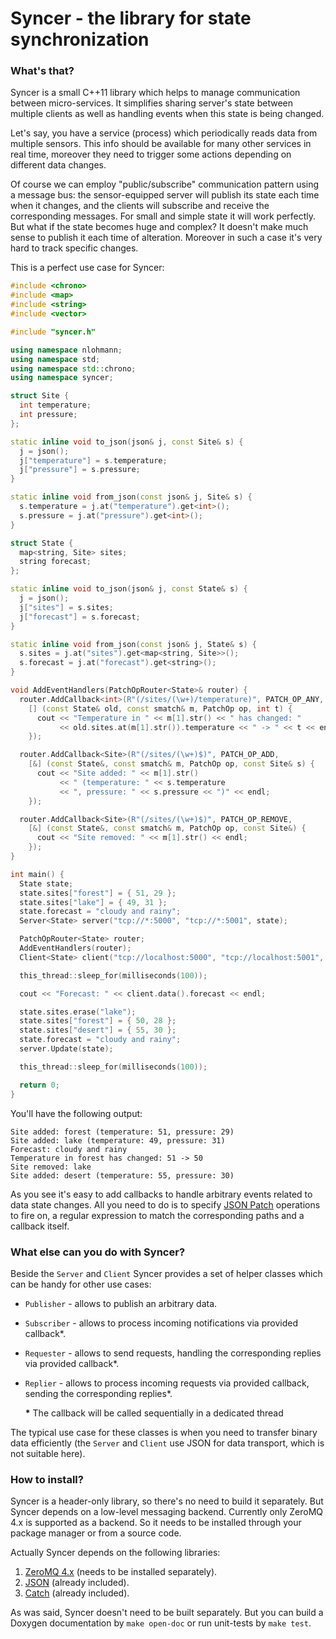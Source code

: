 # Syncer - the library for state synchronization

### What's that?

Syncer is a small C++11 library which helps to manage communication between micro-services. It simplifies sharing server's state between multiple clients as well as handling events when this state is being changed.

Let's say, you have a service (process) which periodically reads data from multiple sensors. This info should be available for many other services in real time, moreover they need to trigger some actions depending on different data changes.

Of course we can employ "public/subscribe" communication pattern using a message bus: the sensor-equipped server will publish its state each time when it changes, and the clients will subscribe and receive the corresponding messages. For small and simple state it will work perfectly. But what if the state becomes huge and complex? It doesn't make much sense to publish it each time of alteration. Moreover in such a case it's very hard to track specific changes.

This is a perfect use case for Syncer:

```cpp
#include <chrono>
#include <map>
#include <string>
#include <vector>

#include "syncer.h"

using namespace nlohmann;
using namespace std;
using namespace std::chrono;
using namespace syncer;

struct Site {
  int temperature;
  int pressure;
};

static inline void to_json(json& j, const Site& s) {
  j = json();
  j["temperature"] = s.temperature;
  j["pressure"] = s.pressure;
}

static inline void from_json(const json& j, Site& s) {
  s.temperature = j.at("temperature").get<int>();
  s.pressure = j.at("pressure").get<int>();
}

struct State {
  map<string, Site> sites;
  string forecast;
};

static inline void to_json(json& j, const State& s) {
  j = json();
  j["sites"] = s.sites;
  j["forecast"] = s.forecast;
}

static inline void from_json(const json& j, State& s) {
  s.sites = j.at("sites").get<map<string, Site>>();
  s.forecast = j.at("forecast").get<string>();
}

void AddEventHandlers(PatchOpRouter<State>& router) {
  router.AddCallback<int>(R"(/sites/(\w+)/temperature)", PATCH_OP_ANY,
    [] (const State& old, const smatch& m, PatchOp op, int t) {
      cout << "Temperature in " << m[1].str() << " has changed: "
           << old.sites.at(m[1].str()).temperature << " -> " << t << endl;
    });

  router.AddCallback<Site>(R"(/sites/(\w+)$)", PATCH_OP_ADD,
    [&] (const State&, const smatch& m, PatchOp op, const Site& s) {
      cout << "Site added: " << m[1].str()
           << " (temperature: " << s.temperature
           << ", pressure: " << s.pressure << ")" << endl;
    });

  router.AddCallback<Site>(R"(/sites/(\w+)$)", PATCH_OP_REMOVE,
    [&] (const State&, const smatch& m, PatchOp op, const Site&) {
      cout << "Site removed: " << m[1].str() << endl;
    });
}

int main() {
  State state;
  state.sites["forest"] = { 51, 29 };
  state.sites["lake"] = { 49, 31 };
  state.forecast = "cloudy and rainy";
  Server<State> server("tcp://*:5000", "tcp://*:5001", state);

  PatchOpRouter<State> router;
  AddEventHandlers(router);
  Client<State> client("tcp://localhost:5000", "tcp://localhost:5001", router);

  this_thread::sleep_for(milliseconds(100));

  cout << "Forecast: " << client.data().forecast << endl;

  state.sites.erase("lake");
  state.sites["forest"] = { 50, 28 };
  state.sites["desert"] = { 55, 30 };
  state.forecast = "cloudy and rainy";
  server.Update(state);

  this_thread::sleep_for(milliseconds(100));

  return 0;
}
```

You'll have the following output:
```
Site added: forest (temperature: 51, pressure: 29)
Site added: lake (temperature: 49, pressure: 31)
Forecast: cloudy and rainy
Temperature in forest has changed: 51 -> 50
Site removed: lake
Site added: desert (temperature: 55, pressure: 30)
```

As you see it's easy to add callbacks to handle arbitrary events related to data state changes. All you need to do is to specify [JSON Patch](http://jsonpatch.com/) operations to fire on, a regular expression to match the corresponding paths and a callback itself.

### What else can you do with Syncer?

Beside the `Server` and `Client` Syncer provides a set of helper classes which can be handy for other use cases:

- `Publisher` - allows to publish an arbitrary data.
- `Subscriber` - allows to process incoming notifications via provided callback\*.
- `Requester` - allows to send requests, handling the corresponding replies via provided callback\*.
- `Replier` - allows to process incoming requests via provided callback, sending the corresponding replies\*.

  <b>\*</b> The callback will be called sequentially in a dedicated thread

The typical use case for these classes is when you need to transfer binary data efficiently (the `Server` and `Client` use JSON for data transport, which is not suitable here).

### How to install?

Syncer is a header-only library, so there's no need to build it separately. But Syncer depends on a low-level messaging backend. Currently only ZeroMQ 4.x is supported as a backend. So it needs to be installed through your package manager or from a source code.

Actually Syncer depends on the following libraries:

1. [ZeroMQ 4.x](http://zeromq.org/) (needs to be installed separately).
2. [JSON](https://github.com/nlohmann/json) (already included).
3. [Catch](https://github.com/philsquared/Catch) (already included).

As was said, Syncer doesn't need to be built separately. But you can build a Doxygen documentation by `make open-doc` or run unit-tests by `make test`.
